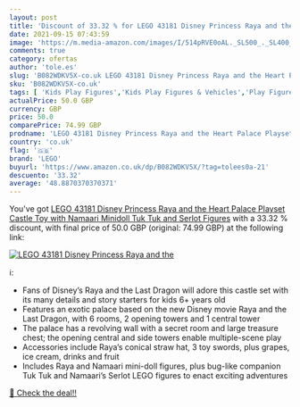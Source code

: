 ```yaml
---
layout: post
title: 'Discount of 33.32 % for LEGO 43181 Disney Princess Raya and the '
date: 2021-09-15 07:43:59
image: 'https://m.media-amazon.com/images/I/514pRVE0oAL._SL500_._SL400_.jpg'
comments: true
category: ofertas
author: 'tole.es'
slug: 'B082WDKV5X-co.uk LEGO 43181 Disney Princess Raya and the Heart Palace...'
sku: 'B082WDKV5X-co.uk'
tags: [ 'Kids Play Figures','Kids Play Figures & Vehicles','Play Figure Playsets','Toys & Games','Toys Store','lego', ]
actualPrice: 50.0 GBP
currency: GBP
price: 50.0
comparePrice: 74.99 GBP
prodname: 'LEGO 43181 Disney Princess Raya and the Heart Palace Playset  Castle Toy with Namaari Minidoll  Tuk Tuk and Serlot Figures'
country: 'co.uk'
flag: '🇬🇧'
brand: 'LEGO'
buyurl: 'https://www.amazon.co.uk/dp/B082WDKV5X/?tag=tolees0a-21'
descuento: '33.32'
average: '48.8870370370371'
---
```


You've got [LEGO 43181 Disney Princess Raya and the Heart Palace Playset  Castle Toy with Namaari Minidoll  Tuk Tuk and Serlot Figures](https://www.amazon.co.uk/dp/B082WDKV5X/?tag=tolees0a-21) with a  33.32 % discount, with final price of 50.0 GBP (original: 74.99 GBP) at the following link:

[![LEGO 43181 Disney Princess Raya and the ](https://m.media-amazon.com/images/I/514pRVE0oAL._SL500_._SL400_.jpg)](https://www.amazon.co.uk/dp/B082WDKV5X/?tag=tolees0a-21)

ℹ️:

- Fans of Disney’s Raya and the Last Dragon will adore this castle set with its many details and story starters for kids 6+ years old
- Features an exotic palace based on the new Disney movie Raya and the Last Dragon, with 6 rooms, 2 opening towers and 1 central tower
- The palace has a revolving wall with a secret room and large treasure chest; the opening central and side towers enable multiple-scene play
- Accessories include Raya’s conical straw hat, 3 toy swords, plus grapes, ice cream, drinks and fruit
- Includes Raya and Namaari mini-doll figures, plus bug-like companion Tuk Tuk and Namaari’s Serlot LEGO figures to enact exciting adventures

[🛒 Check the deal!!](https://www.amazon.co.uk/dp/B082WDKV5X/?tag=tolees0a-21)
